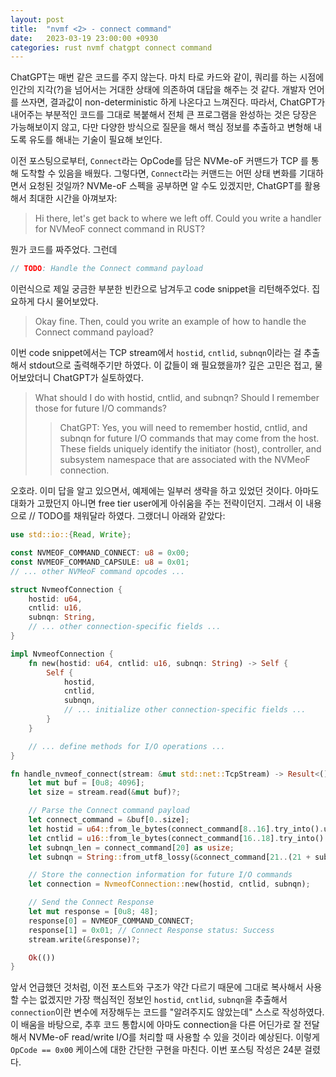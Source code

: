 ```yaml
---
layout: post
title:  "nvmf <2> - connect command"
date:   2023-03-19 23:00:00 +0930
categories: rust nvmf chatgpt connect command
---
```


ChatGPT는 매번 같은 코드를 주지 않는다. 마치 타로 카드와 같이, 쿼리를 하는 시점에 인간의 지각(?)을
넘어서는 거대한 상태에 의존하여 대답을 해주는 것 같다. 개발자 언어를 쓰자면, 결과값이
non-deterministic 하게 나온다고 느껴진다. 따라서, ChatGPT가 내어주는 부분적인 코드를 
그대로 복붙해서 전체 큰 프로그램을 완성하는 것은 당장은 가능해보이지 않고, 다만 다양한 방식으로
질문을 해서 핵심 정보를 추출하고 변형해 내도록 유도를 해내는 기술이 필요해 보인다.

이전 포스팅으로부터, `Connect`라는 OpCode를 담은 NVMe-oF 커맨드가 TCP 를 통해 도착할
수 있음을 배웠다. 그렇다면, `Connect`라는 커맨드는 어떤 상태 변화를 기대하면서 요청된 것일까?
NVMe-oF 스펙을 공부하면 알 수도 있겠지만, ChatGPT를 활용해서 최대한 시간을 아껴보자:

> Hi there, let's get back to where we left off. 
> Could you write a handler for NVMeoF connect command in RUST?

뭔가 코드를 짜주었다. 그런데 
```rust
// TODO: Handle the Connect command payload
```
이런식으로 제일 궁금한 부분한 빈칸으로 남겨두고 code snippet을 리턴해주었다. 집요하게 다시 물어보았다.
> Okay fine. Then, could you write an example of how to handle the Connect
> command payload?

이번 code snippet에서는 TCP stream에서 `hostid`, `cntlid`, `subnqn`이라는 걸
추출해서 stdout으로 출력해주기만 하였다. 이 값들이 왜 필요했을까? 깊은 고민은 접고, 물어보았더니
ChatGPT가 실토하였다.
> What should I do with hostid, cntlid, and subnqn? 
> Should I remember those for future I/O commands?
>> ChatGPT: Yes, you will need to remember hostid, 
>> cntlid, and subnqn for future I/O commands that may 
>> come from the host. These fields uniquely identify the initiator (host), controller, and subsystem namespace that are associated with the NVMeoF connection.

오호라. 이미 답을 알고 있으면서, 예제에는 일부러 생략을 하고 있었던 것이다.
아마도 대화가 고팠던지 아니면 free tier user에게 아쉬움을 주는 전략이던지. 
그래서 이 내용으로 // TODO를 채워달라 하였다. 그랬더니 아래와 같았다:

```rust
use std::io::{Read, Write};

const NVMEOF_COMMAND_CONNECT: u8 = 0x00;
const NVMEOF_COMMAND_CAPSULE: u8 = 0x01;
// ... other NVMeoF command opcodes ...

struct NvmeofConnection {
    hostid: u64,
    cntlid: u16,
    subnqn: String,
    // ... other connection-specific fields ...
}

impl NvmeofConnection {
    fn new(hostid: u64, cntlid: u16, subnqn: String) -> Self {
        Self {
            hostid,
            cntlid,
            subnqn,
            // ... initialize other connection-specific fields ...
        }
    }

    // ... define methods for I/O operations ...
}

fn handle_nvmeof_connect(stream: &mut std::net::TcpStream) -> Result<(), std::io::Error> {
    let mut buf = [0u8; 4096];
    let size = stream.read(&mut buf)?;

    // Parse the Connect command payload
    let connect_command = &buf[0..size];
    let hostid = u64::from_le_bytes(connect_command[8..16].try_into().unwrap());
    let cntlid = u16::from_le_bytes(connect_command[16..18].try_into().unwrap());
    let subnqn_len = connect_command[20] as usize;
    let subnqn = String::from_utf8_lossy(&connect_command[21..(21 + subnqn_len)]).to_string();

    // Store the connection information for future I/O commands
    let connection = NvmeofConnection::new(hostid, cntlid, subnqn);

    // Send the Connect Response
    let mut response = [0u8; 48];
    response[0] = NVMEOF_COMMAND_CONNECT;
    response[1] = 0x01; // Connect Response status: Success
    stream.write(&response)?;

    Ok(())
}
```

앞서 언급했던 것처럼, 이전 포스트와 구조가 약간 다르기 때문에 그대로 복사해서 사용할 수는 없겠지만
가장 핵심적인 정보인 `hostid`, `cntlid`, `subnqn`을 추출해서 `connection`이란
변수에 저장해두는 코드를 "알려주지도 않았는데" 스스로 작성하였다. 이 배움을 바탕으로, 추후
코드 통합시에 아마도 connection을 다른 어딘가로 잘 전달해서 NVMe-oF read/write I/O를
처리할 때 사용할 수 있을 것이라 예상된다. 이렇게 `OpCode == 0x00` 케이스에 대한 간단한
구현을 마친다. 이번 포스팅 작성은 24분 걸렸다.
